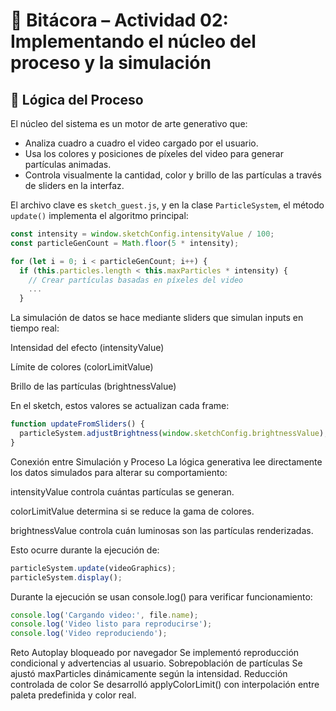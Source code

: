 # 🧠 Bitácora – Actividad 02: Implementando el núcleo del proceso y la simulación

## 🔄 Lógica del Proceso

El núcleo del sistema es un motor de arte generativo que:
- Analiza cuadro a cuadro el video cargado por el usuario.
- Usa los colores y posiciones de píxeles del video para generar partículas animadas.
- Controla visualmente la cantidad, color y brillo de las partículas a través de sliders en la interfaz.

El archivo clave es `sketch_guest.js`, y en la clase `ParticleSystem`, el método `update()` implementa el algoritmo principal:

```js
const intensity = window.sketchConfig.intensityValue / 100;
const particleGenCount = Math.floor(5 * intensity);

for (let i = 0; i < particleGenCount; i++) {
  if (this.particles.length < this.maxParticles * intensity) {
    // Crear partículas basadas en píxeles del video
    ...
  }
```

La simulación de datos se hace mediante sliders que simulan inputs en tiempo real:

Intensidad del efecto (intensityValue)

Límite de colores (colorLimitValue)

Brillo de las partículas (brightnessValue)

En el sketch, estos valores se actualizan cada frame:

```js
function updateFromSliders() {
  particleSystem.adjustBrightness(window.sketchConfig.brightnessValue);
}
```

Conexión entre Simulación y Proceso
La lógica generativa lee directamente los datos simulados para alterar su comportamiento:

intensityValue controla cuántas partículas se generan.

colorLimitValue determina si se reduce la gama de colores.

brightnessValue controla cuán luminosas son las partículas renderizadas.

Esto ocurre durante la ejecución de:

```js
particleSystem.update(videoGraphics);
particleSystem.display();
```

Durante la ejecución se usan console.log() para verificar funcionamiento:
```js
console.log('Cargando video:', file.name);
console.log('Video listo para reproducirse');
console.log('Video reproduciendo');
```

Reto
Autoplay bloqueado por navegador	Se implementó reproducción condicional y advertencias al usuario.
Sobrepoblación de partículas	Se ajustó maxParticles dinámicamente según la intensidad.
Reducción controlada de color	Se desarrolló applyColorLimit() con interpolación entre paleta predefinida y color real.

